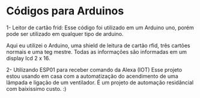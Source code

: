 # Códigos para Arduinos

1- Leitor de cartão frid:
  Esse código foi utilizado em um Arduino uno, porém pode ser utilizado em qualquer tipo de arduino.

  Aqui eu utilizei o Arduino, uma shield de leitura de cartão rfid, três cartões normais e uma teg mestre. Todas as informações são informadas em um display lcd 2 x 16.

2- Utilizando ESP01 para receber comando da Alexa (IOT)
  Esse projeto estou usando em casa com a automatização do acendimento de uma lâmpada e ligação de um ventilador. É um projeto de automação residâncial com baixissimo custo. :)
